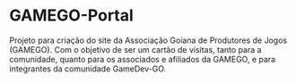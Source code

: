 # GAMEGO-Portal
Projeto para criação do site da Associação Goiana de Produtores de Jogos (GAMEGO). Com o objetivo de ser um cartão de visitas, tanto para a comunidade, quanto para os associados e afiliados da GAMEGO, e para integrantes da comunidade GameDev-GO.
